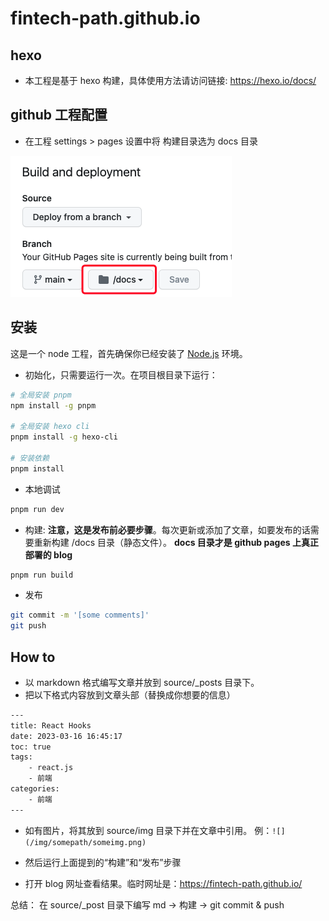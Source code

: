 # fintech-path.github.io

## hexo

- 本工程是基于 hexo 构建，具体使用方法请访问链接: <https://hexo.io/docs/>

## github 工程配置

- 在工程 settings > pages 设置中将 构建目录选为 docs 目录
  
![](./images/pages-settings.png)

## 安装

这是一个 node 工程，首先确保你已经安装了 [Node.js](https://nodejs.org/) 环境。

- 初始化，只需要运行一次。在项目根目录下运行：

```bash
# 全局安装 pnpm
npm install -g pnpm

# 全局安装 hexo cli
pnpm install -g hexo-cli

# 安装依赖
pnpm install
```

- 本地调试
  
```bash
pnpm run dev
```

- 构建: **注意，这是发布前必要步骤**。每次更新或添加了文章，如要发布的话需要重新构建 /docs 目录（静态文件）。 **docs 目录才是 github pages 上真正部署的 blog**
  
```bash
pnpm run build
```

- 发布

```bash
git commit -m '[some comments]'
git push
```

## How to

- 以 markdown 格式编写文章并放到 source/_posts 目录下。
- 把以下格式内容放到文章头部（替换成你想要的信息）

```bash
---
title: React Hooks
date: 2023-03-16 16:45:17
toc: true
tags: 
    - react.js
    - 前端
categories:
    - 前端
---
```

- 如有图片，将其放到 source/img 目录下并在文章中引用。
  例：```![](/img/somepath/someimg.png)```

- 然后运行上面提到的“构建”和“发布”步骤
- 打开 blog 网址查看结果。临时网址是：<https://fintech-path.github.io/>

总结： 在 source/_post 目录下编写 md -> 构建 -> git commit & push
